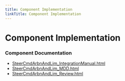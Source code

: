 ```yaml
---
title: Component Implementation
linkTitle: Component Implementation
---
```


# Component Implementation
### Component Documentation

- [SteerCmdArbnAndLim_IntegrationManual.html](doc/SteerCmdArbnAndLim_IntegrationManual.html)
- [SteerCmdArbnAndLim_MDD.html](doc/SteerCmdArbnAndLim_MDD.html)
- [SteerCmdArbnAndLim_Review.html](doc/SteerCmdArbnAndLim_Review.html)

